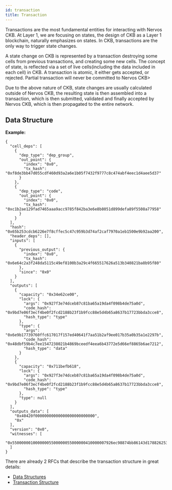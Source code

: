 ```yaml
---
id: transaction
title: Transaction
---
```


Transactions are the most fundamental entities for interacting with Nervos CKB. At Layer 1, we are focusing on states, the design of CKB as a Layer 1 blockchain, naturally emphasizes on states. In CKB, transactions are the only way to trigger state changes.

A state change on CKB is represented by a transaction destroying some cells from previous transactions, and creating some new cells. The concept of state, is reflected via a set of live cells(including the data included in each cell) in CKB. A transaction is atomic, it either gets accepted, or rejected. Partial transaction will never be committed to Nervos CKB>

Due to the above nature of CKB, state changes are usually calculated outside of Nervos CKB, the resulting state is then assembled into a transaction, which is then submitted, validated and finally accepted by Nervos CKB, which is then propagated to the entire network.

## Data Structure

**Example:**

```
{
  "cell_deps": [
    {
      "dep_type": "dep_group",
      "out_point": {
        "index": "0x0",
        "tx_hash": "0xf8de3bb47d055cdf460d93a2a6e1b05f7432f9777c8c474abf4eec1d4aee5d37"
      }
    },
    {
      "dep_type": "code",
      "out_point": {
        "index": "0x0",
        "tx_hash": "0xc1b2ae129fad7465aaa9acc9785f842ba3e6e8b8051d899defa89f5508a77958"
      }
    }
  ],
  "hash": "0x65b253cdcb6226e7f8cffec5c47c959b3d74af2caf7970a1eb1500e9b92aa200",
  "header_deps": [],
  "inputs": [
    {
      "previous_output": {
        "index": "0x0",
        "tx_hash": "0x6e64c2a3f248da5115c49ef8100b3a29c4f665517626a513b340821ba8b95f80"
      },
      "since": "0x0"
    }
  ],
  "outputs": [
    {
      "capacity": "0x34e62ce00",
      "lock": {
        "args": "0x927f3e74dceb87c81ba65a19da4f098b4de75a0d",
        "code_hash": "0x9bd7e06f3ecf4be0f2fcd2188b23f1b9fcc88e5d4b65a8637b17723bbda3cce8",
        "hash_type": "type"
      },
      "type": {
        "args": "0x6e9b17739760ffc617017f157ed40641f7aa51b2af9ee017b35a0b35a1e2297b",
        "code_hash": "0x48dbf59b4c7ee1547238021b4869bceedf4eea6b43772e5d66ef8865b6ae7212",
        "hash_type": "data"
      }
    },
    {
      "capacity": "0x711befb618",
      "lock": {
        "args": "0x927f3e74dceb87c81ba65a19da4f098b4de75a0d",
        "code_hash": "0x9bd7e06f3ecf4be0f2fcd2188b23f1b9fcc88e5d4b65a8637b17723bbda3cce8",
        "hash_type": "type"
      },
      "type": null
    }
  ],
  "outputs_data": [
    "0x40420f00000000000000000000000000",
    "0x"
  ],
  "version": "0x0",
  "witnesses": [
    "0x55000000100000005500000055000000410000007926ec98874bb86143d178826253e18425e50bf85fbb4b7cf9188462e7e87bc810ac602e55b9c73890ab8306368d7d02d96234f250750269e1aa023eb5b71b5100"
  ]
}
```

There are already 2 RFCs that describe the transaction structure in great details:

* [Data Structures](https://github.com/nervosnetwork/rfcs/blob/master/rfcs/0019-data-structures/0019-data-structures.md)
* [Transaction Structure](https://github.com/nervosnetwork/rfcs/blob/master/rfcs/0022-transaction-structure/0022-transaction-structure.md)
